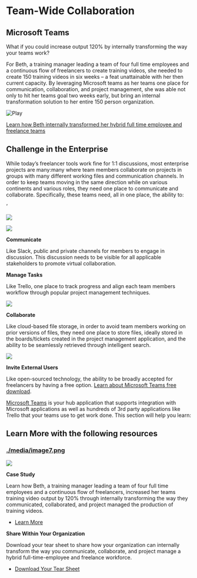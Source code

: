 Team-Wide Collaboration
===========================

Microsoft Teams 
--------------------

What if you could increase output 120% by internally transforming the way your
teams work?

For Beth, a training manager leading a team of four full time employees and a
continuous flow of freelancers to create training videos, she needed to create
150 training videos in six weeks – a feat unattainable with her then current
capacity. By leveraging Microsoft teams as her teams one place for
communication, collaboration, and project management, she was able not only to
hit her teams goal two weeks early, but bring an internal transformation
solution to her entire 150 person organization.

![Play](media/ae7357cf99d9643ccfcf7689bd48159c.png)

[Learn how Beth internally transformed her hybrid full time employee and
freelance
teams](https://microsoft.sharepoint.com/:w:/r/teams/OfficeandtheGigEconomy/_layouts/15/Doc.aspx?sourcedoc=%7BFAC14372-6C93-48F1-B4C4-436EAD4F56E7%7D&file=Team%20Wide%20Collaboration%20Case%20Study.docx&action=default&mobileredirect=true)

Challenge in the Enterprise
---------------------------

While today’s freelancer tools work fine for 1:1 discussions, most enterprise
projects are many:many where team members collaborate on projects in groups with
many different working files and communication channels. In order to keep teams
moving in the same direction while on various continents and various roles, they
need one place to communicate and collaborate. Specifically, these teams need,
all in one place, the ability to:

‘

![](media/0a3ce1aa4b901f8c13748e5477fbbcd0.png)

![](media/2240c6cdafd73b92216d013588c0759b.png)

**Communicate**

Like Slack, public and private channels for members to engage in discussion.
This discussion needs to be visible for all applicable stakeholders to promote
virtual collaboration.

**Manage Tasks**

Like Trello, one place to track progress and align each team members workflow
through popular project management techniques.

![](media/b2bc362755ae493d4a1441b233cf495f.png)

**Collaborate**

Like cloud-based file storage, in order to avoid team members working on prior
versions of files, they need one place to store files, ideally stored in the
boards/tickets created in the project management application, and the ability to
be seamlessly retrieved through intelligent search.

![](media/6cd8aca270e3520d7bf2c15e36498da1.png)

**Invite External Users**

Like open-sourced technology, the ability to be broadly accepted for freelancers
by having a free option. [Learn about Microsoft Teams free
download](https://products.office.com/en-us/microsoft-teams/free).

[Microsoft Teams](https://products.office.com/en-us/microsoft-teams/free) is
your hub application that supports integration with Microsoft applications as
well as hundreds of 3rd party applications like Trello that your teams use to
get work done. This section will help you learn:

Learn More with the following resources
---------------------------------------

### [./media/image7.png](./media/image7.png)

![](media/dcee44491cfa14b7c30447ca32c863c6.png)

**Case Study**

Learn how Beth, a training manager leading a team of four full time employees
and a continuous flow of freelancers, increased her teams training video output
by 120% through internally transforming the way they communicated, collaborated,
and project managed the production of training videos.

-   [Learn
    More](https://microsoft.sharepoint.com/:w:/r/teams/OfficeandtheGigEconomy/_layouts/15/Doc.aspx?sourcedoc=%7BFAC14372-6C93-48F1-B4C4-436EAD4F56E7%7D&file=Team%20Wide%20Collaboration%20Case%20Study.docx&action=default&mobileredirect=true)

**Share Within Your Organization**

Download your tear sheet to share how your organization can internally transform
the way you communicate, collaborate, and project manage a hybrid
full-time-employee and freelance workforce.

-   [Download Your Tear
    Sheet](https://microsoft.sharepoint.com/teams/OfficeandtheGigEconomy/Shared%20Documents/Forms/AllItems.aspx?FolderCTID=0x01200018FC00B53514E241B4D4EE7AD2BFBB0B&id=%2Fteams%2FOfficeandtheGigEconomy%2FShared%20Documents%2FGeneral%2FWhitepaper%2FTeam%20Wide%20Collaboration%20Tearsheet%20Draft%20%2Ejpg&parent=%2Fteams%2FOfficeandtheGigEconomy%2FShared%20Documents%2FGeneral%2FWhitepaper)
